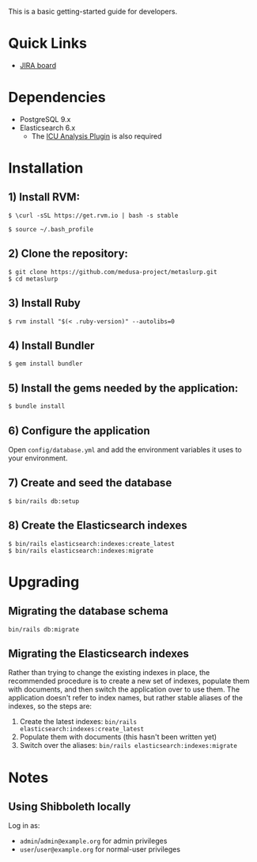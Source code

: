 This is a basic getting-started guide for developers.

# Quick Links

* [JIRA board](https://bugs.library.illinois.edu/secure/RapidBoard.jspa?rapidView=20080)

# Dependencies

* PostgreSQL 9.x
* Elasticsearch 6.x
    * The [ICU Analysis Plugin](https://www.elastic.co/guide/en/elasticsearch/plugins/current/analysis-icu.html)
      is also required

# Installation

## 1) Install RVM:

`$ \curl -sSL https://get.rvm.io | bash -s stable`

`$ source ~/.bash_profile`

## 2) Clone the repository:

```
$ git clone https://github.com/medusa-project/metaslurp.git
$ cd metaslurp
```

## 3) Install Ruby

`$ rvm install "$(< .ruby-version)" --autolibs=0`

## 4) Install Bundler

`$ gem install bundler`

## 5) Install the gems needed by the application:

`$ bundle install`

## 6) Configure the application

Open `config/database.yml` and add the environment variables it uses to your
environment.

## 7) Create and seed the database

`$ bin/rails db:setup`

## 8) Create the Elasticsearch indexes

```
$ bin/rails elasticsearch:indexes:create_latest
$ bin/rails elasticsearch:indexes:migrate
```

# Upgrading

## Migrating the database schema

`bin/rails db:migrate`

## Migrating the Elasticsearch indexes

Rather than trying to change the existing indexes in place, the recommended
procedure is to create a new set of indexes, populate them with documents, and
then switch the application over to use them. The application doesn't refer to
index names, but rather stable aliases of the indexes, so the steps are:

1. Create the latest indexes: `bin/rails elasticsearch:indexes:create_latest`
2. Populate them with documents (this hasn't been written yet)
3. Switch over the aliases: `bin/rails elasticsearch:indexes:migrate`

# Notes

## Using Shibboleth locally

Log in as:
* `admin`/`admin@example.org` for admin privileges
* `user`/`user@example.org` for normal-user privileges
